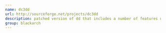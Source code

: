 ```yaml
---
name: dc3dd
url: http://sourceforge.net/projects/dc3dd
description: patched version of dd that includes a number of features useful for computer forensics. URL : http://sourceforge.net/projects/dc3dd Groups : blackarch blackarch-forensic
group: blackarch
---
```

